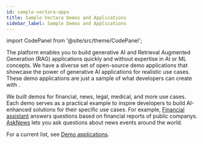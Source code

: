 ```yaml
---
id: sample-vectara-apps
title: Sample Vectara Demos and Applications
sidebar_label: Sample Demos and Applications
---
```



import CodePanel from '@site/src/theme/CodePanel';

The <Config v="names.product"/> platform enables you to build generative AI and Retrieval 
Augmented Generation (RAG) applications quickly and without expertise in AI or 
ML concepts. We have a diverse set of open-source demo applications that 
showcase the power of generative AI applications for realistic use cases. 
These demo applications are just a sample of what developers can create 
with <Config v="names.product"/>.

We built demos for financial, news, legal, medical, and more use cases. Each 
demo serves as a practical example to inspire developers to build AI-enhanced 
solutions for their specific use cases. For example, [Financial assistant](https://huggingface.co/spaces/vectara/finance-assistant) 
answers questions based on financial reports of public companys. [AskNews](https://asknews.demo.vectara.com/) 
lets you ask questions about news events around the world. 

For a current list, see [Demo applications](https://www.vectara.com/developers/build/demos).

